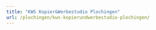 ```yaml
---
title: "KWS Kopier&Werbestudio Plochingen"
url: /plochingen/kws-kopierundwerbestudio-plochingen/
---
```

